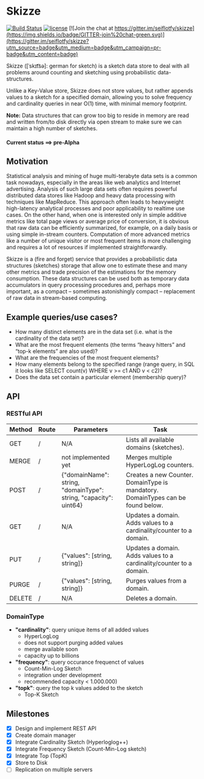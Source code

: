 # Skizze

[![Build Status](https://travis-ci.org/seiflotfy/skizze.svg?branch=master)](https://travis-ci.org/seiflotfy/skizze)
[![license](http://img.shields.io/badge/license-Apache-blue.svg)](https://raw.githubusercontent.com/seiflotfy/skizze/master/LICENSE)
[![Join the chat at https://gitter.im/seiflotfy/skizze](https://img.shields.io/badge/GITTER-join%20chat-green.svg)](https://gitter.im/seiflotfy/skizze?utm_source=badge&utm_medium=badge&utm_campaign=pr-badge&utm_content=badge)


Skizze ([ˈskɪt͡sə]: german for sketch) is a sketch data store to deal with all problems around counting and sketching using probabilistic data-structures.

Unlike a Key-Value store, Skizze does not store values, but rather appends values to a sketch for a specified domain, allowing you to solve frequency and cardinality queries in near O(1) time, with minimal memory footprint.

<b>Note:</b> Data structures that can grow too big to reside in memory are read and written from/to disk directly via open stream to make sure we can maintain a high number of sketches.

#### Current status ==> pre-Alpha

## Motivation

Statistical analysis and mining of huge multi-terabyte data sets is a common task nowadays, especially in the areas like web analytics and Internet advertising. Analysis of such large data sets often requires powerful distributed data stores like Hadoop and heavy data processing with techniques like MapReduce. This approach often leads to heavyweight high-latency analytical processes and poor applicability to realtime use cases. On the other hand, when one is interested only in simple additive metrics like total page views or average price of conversion, it is obvious that raw data can be efficiently summarized, for example, on a daily basis or using simple in-stream counters.  Computation of more advanced metrics like a number of unique visitor or most frequent items is more challenging and requires a lot of resources if implemented straightforwardly.

Skizze is a (fire and forget) service that provides a probabilistic data structures (sketches) storage that allow one to estimate these and many other metrics and trade precision of the estimations for the memory consumption. These data structures can be used both as temporary data accumulators in query processing procedures and, perhaps more important, as a compact – sometimes astonishingly compact – replacement of raw data in stream-based computing.

## Example queries/use cases?
* How many distinct elements are in the data set (i.e. what is the cardinality of the data set)?
* What are the most frequent elements (the terms “heavy hitters” and “top-k elements” are also used)?
* What are the frequencies of the most frequent elements?
* How many elements belong to the specified range (range query, in SQL it looks like  SELECT count(v) WHERE v >= c1 AND v < c2)?
* Does the data set contain a particular element (membership query)?

## API
### RESTful API

| Method | Route | Parameters | Task |
| --- | --- | --- | --- |
| GET | / | N/A |Lists all available domains (sketches). |
| MERGE | / | not implemented yet | Merges multiple HyperLogLog counters. |
| POST | /<key> | {"domainName": string, "domainType": string, "capacity": uint64} | Creates a new Counter. DomainType is mandatory. DomainTypes can be found below. |
| GET | /<key> | N/A | Updates a domain. Adds values to a cardinality/counter to a domain. |
| PUT | /<key> | {"values": [string, string]} | Updates a domain. Adds values to a cardinality/counter to a domain. |
| PURGE | /<key> | {"values": [string, string]} | Purges values from a domain. |
| DELETE | /<key> | N/A | Deletes a domain. |

### DomainType
 - <b>"cardinality"</b>: query unique items of all added values
  	* HyperLogLog
  	* does not support purging added values
  	* merge available soon
  	* capacity up to billions
 - <b>"frequency"</b>: query occurance frequenct of values
  	* Count-Min-Log Sketch
  	* integration under development
  	* recommended capacity < 1.000.000)
 - <b>"topk"</b>: query the top k values added to the sketch
 	* Top-K Sketch


## Milestones
- [x] Design and implement REST API
- [x] Create domain manager
- [x] Integrate Cardinality Sketch (Hyperloglog++)
- [x] Integrate Frequency Sketch (Count-Min-Log sketch)
- [x] Integrate Top (TopK)
- [x] Store to Disk
- [ ] Replication on multiple servers
